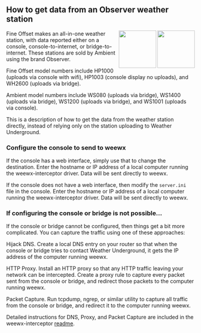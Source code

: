 ## How to get data from an Observer weather station

<img src="http://weewx.com/hardware/wh2600.png" align="right" height="100"/>
<img src="http://weewx.com/hardware/hp1000.png" align="right" height="100"/>

Fine Offset makes an all-in-one weather station, with data reported either on a console, console-to-internet, or bridge-to-internet.  These stations are sold by Ambient using the brand Observer.

Fine Offset model numbers include HP1000 (uploads via console with wifi), HP1003 (console display no uploads), and WH2600 (uploads via bridge).

Ambient model numbers include WS080 (uploads via bridge), WS1400 (uploads via bridge), WS1200 (uploads via bridge), and WS1001 (uploads via console).

This is a description of how to get the data from the weather station directly, instead of relying only on the station uploading to Weather Underground.

### Configure the console to send to weewx

If the console has a web interface, simply use that to change the destination.  Enter the hostname or IP address of a local computer running the weewx-interceptor driver.  Data will be sent directly to weewx.

If the console does not have a web interface, then modify the `server.ini` file in the console.  Enter the hostname or IP address of a local computer running the weewx-interceptor driver.  Data will be sent directly to weewx.

### If configuring the console or bridge is not possible...

If the console or bridge cannot be configured, then things get a bit more complicated.  You can capture the traffic using one of these approaches:

Hijack DNS.  Create a local DNS entry on your router so that when the console or bridge tries to contact Weather Underground, it gets the IP address of the computer running weewx.

HTTP Proxy.  Install an HTTP proxy so that any HTTP traffic leaving your network can be intercepted.  Create a proxy rule to capture every packet sent from the console or bridge, and redirect those packets to the computer running weewx.

Packet Capture.  Run tcpdump, ngrep, or similar utility to capture all traffic from the console or bridge, and redirect it to the computer running weewx.

Detailed instructions for DNS, Proxy, and Packet Capture are included in the weewx-interceptor <a href="https://github.com/matthewwall/weewx-interceptor">readme</a>.
